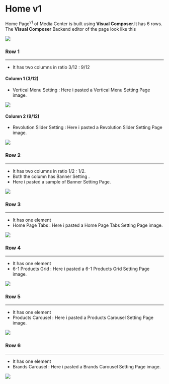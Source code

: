 # Home v1

Home Page<sup>v1</sup> of Media Center is built using **Visual Composer**.It has 6 rows. The **Visual Composer** Backend editor of the page look like this

![](http://transvelo.github.io/mediacenter/docs/assets/images/homev1.png)

### Row 1
---
* It has two columns in ratio 3/12 : 9/12

#### Column 1 (3/12)

* Vertical Menu Setting : Here i pasted a Vertical Menu Setting Page image.

![](http://transvelo.github.io/mediacenter/docs/assets/images/homev1-verticalMenu-setting.png)

#### Column 2 (9/12)

* Revolution Slider Setting : Here i pasted a Revolution Slider Setting Page image.

![](http://transvelo.github.io/mediacenter/docs/assets/images/homev1-revolution-slider-setting.png)

### Row 2
---
* It has two columns in ratio 1/2 : 1/2.
* Both the column has Banner Setting .
* Here i pasted a sample of Banner Setting Page.

![](http://transvelo.github.io/mediacenter/docs/assets/images/homev1-banner-setting.png)

### Row 3
---
* It has one element
* Home Page Tabs : Here i pasted a Home Page Tabs Setting Page image.

![](http://transvelo.github.io/mediacenter/docs/assets/images/homev1-homePgTab-setting.png)

### Row 4
---
* It has one element
* 6-1 Products Grid : Here i pasted a 6-1 Products Grid Setting Page image.

![](http://transvelo.github.io/mediacenter/docs/assets/images/vc-6-1-product-grid-setting.png)

### Row 5
---
* It has one element
* Products Carousel : Here i pasted a Products Carousel Setting Page image.

![](http://transvelo.github.io/mediacenter/docs/assets/images/vc-ProductsCarousel-setting..png)

### Row 6
---
* It has one element
* Brands Carousel : Here i pasted a Brands Carousel Setting Page image.

![](http://transvelo.github.io/mediacenter/docs/assets/images/vc-brand-carousel-settings.png)

